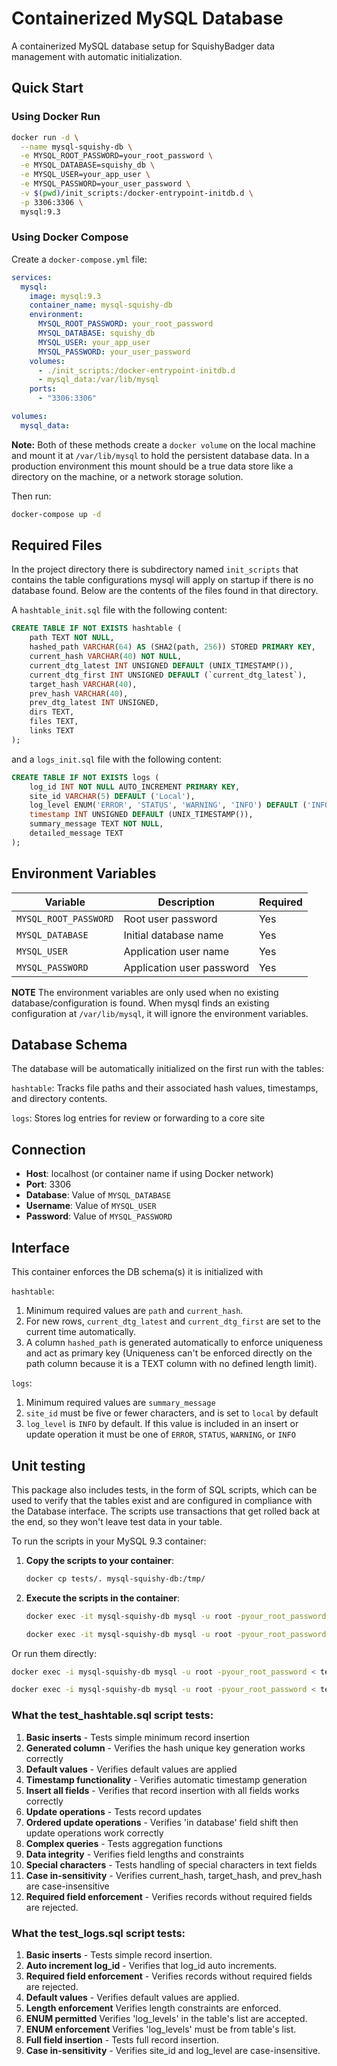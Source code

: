 # Containerized MySQL Database

A containerized MySQL database setup for SquishyBadger data management with automatic initialization.

## Quick Start

### Using Docker Run

```bash
docker run -d \
  --name mysql-squishy-db \
  -e MYSQL_ROOT_PASSWORD=your_root_password \
  -e MYSQL_DATABASE=squishy_db \
  -e MYSQL_USER=your_app_user \
  -e MYSQL_PASSWORD=your_user_password \
  -v $(pwd)/init_scripts:/docker-entrypoint-initdb.d \
  -p 3306:3306 \
  mysql:9.3
```

### Using Docker Compose

Create a `docker-compose.yml` file:

```yaml
services:
  mysql:
    image: mysql:9.3
    container_name: mysql-squishy-db
    environment:
      MYSQL_ROOT_PASSWORD: your_root_password
      MYSQL_DATABASE: squishy_db
      MYSQL_USER: your_app_user
      MYSQL_PASSWORD: your_user_password
    volumes:
      - ./init_scripts:/docker-entrypoint-initdb.d
      - mysql_data:/var/lib/mysql
    ports:
      - "3306:3306"

volumes:
  mysql_data:
```
**Note:** Both of these methods create a `docker volume` on the local machine and mount it at `/var/lib/mysql` 
to hold the persistent database data. In a production environment this mount should be a true data
store like a directory on the machine, or a network storage solution.

Then run:
```bash
docker-compose up -d
```

## Required Files
In the project directory there is subdirectory named `init_scripts` that contains the table
configurations mysql will apply on startup if there is no database found. Below are the contents
of the files found in that directory.

A `hashtable_init.sql` file with the following content:

```sql
CREATE TABLE IF NOT EXISTS hashtable (
    path TEXT NOT NULL,
    hashed_path VARCHAR(64) AS (SHA2(path, 256)) STORED PRIMARY KEY,
    current_hash VARCHAR(40) NOT NULL,
    current_dtg_latest INT UNSIGNED DEFAULT (UNIX_TIMESTAMP()),
    current_dtg_first INT UNSIGNED DEFAULT (`current_dtg_latest`),
    target_hash VARCHAR(40),
    prev_hash VARCHAR(40),
    prev_dtg_latest INT UNSIGNED,
    dirs TEXT,
    files TEXT,
    links TEXT
);
```
and a `logs_init.sql` file with the following content:

```sql
CREATE TABLE IF NOT EXISTS logs (
    log_id INT NOT NULL AUTO_INCREMENT PRIMARY KEY,
    site_id VARCHAR(5) DEFAULT ('Local'),
    log_level ENUM('ERROR', 'STATUS', 'WARNING', 'INFO') DEFAULT ('INFO'),
    timestamp INT UNSIGNED DEFAULT (UNIX_TIMESTAMP()),
    summary_message TEXT NOT NULL,
    detailed_message TEXT
);
```

## Environment Variables

| Variable | Description | Required |
|----------|-------------|----------|
| `MYSQL_ROOT_PASSWORD` | Root user password | Yes |
| `MYSQL_DATABASE` | Initial database name | Yes |
| `MYSQL_USER` | Application user name | Yes |
| `MYSQL_PASSWORD` | Application user password | Yes |

**NOTE** The environment variables are only used when no existing database/configuration
is found. When mysql finds an existing configuration at `/var/lib/mysql`, it will ignore 
the environment variables.

## Database Schema

The database will be automatically initialized on the first run with the tables:

`hashtable`: Tracks file paths and their associated hash values, timestamps, and directory contents.

`logs`: Stores log entries for review or forwarding to a core site

## Connection

- **Host**: localhost (or container name if using Docker network)
- **Port**: 3306
- **Database**: Value of `MYSQL_DATABASE`
- **Username**: Value of `MYSQL_USER`
- **Password**: Value of `MYSQL_PASSWORD`


## Interface
This container enforces the DB schema(s) it is initialized with

`hashtable`: 
1. Minimum required values are `path` and `current_hash`.
2. For new rows, `current_dtg_latest` and `current_dtg_first` are set to the current
time automatically.
3. A column `hashed_path` is generated automatically to enforce uniqueness and act as
primary key (Uniqueness can't be enforced directly on the path column because it is a TEXT column with no defined length limit).

`logs`:
1. Minimum required values are `summary_message`
2. `site_id` must be five or fewer characters, and is set to `local` by default
3. `log_level` is `INFO` by default. If this value is included in an insert or update 
operation it must be one of `ERROR`, `STATUS`, `WARNING`, or `INFO`


## Unit testing
This package also includes tests, in the form of SQL scripts, which can be used to verify that the 
tables exist and are configured in compliance with the Database interface. The scripts use 
transactions that get rolled back at the end, so they won't leave test data in your table.

To run the scripts in your MySQL 9.3 container:

1. **Copy the scripts to your container**:
      ```bash
      docker cp tests/. mysql-squishy-db:/tmp/
      ```
2. **Execute the scripts in the container**:
   ```bash
   docker exec -it mysql-squishy-db mysql -u root -pyour_root_password -e "source /tmp/test_hashtable.sql"
   ```
   ```bash
   docker exec -it mysql-squishy-db mysql -u root -pyour_root_password -e "source /tmp/test_logs.sql"
   ```

Or run them directly:
```bash
docker exec -i mysql-squishy-db mysql -u root -pyour_root_password < tests/test_hashtable.sql
```
```bash
docker exec -i mysql-squishy-db mysql -u root -pyour_root_password < tests/test_logs.sql
```

### **What the test_hashtable.sql script tests:**

1. **Basic inserts** - Tests simple minimum record insertion
2. **Generated column** - Verifies the hash unique key generation works correctly
3. **Default values** - Verifies default values are applied
4. **Timestamp functionality** - Verifies automatic timestamp generation
5. **Insert all fields** - Verifies that record insertion with all fields works correctly
6. **Update operations** - Tests record updates
7. **Ordered update operations** - Verifies 'in database' field shift then update operations work correctly
8. **Complex queries** - Tests aggregation functions
9. **Data integrity** - Verifies field lengths and constraints
10. **Special characters** - Tests handling of special characters in text fields
11. **Case in-sensitivity** - Verifies current_hash, target_hash, and prev_hash are case-insensitive
12. **Required field enforcement** - Verifies records without required fields are rejected.


### **What the test_logs.sql script tests:**

1. **Basic inserts** - Tests simple record insertion.
2. **Auto increment log_id** - Verifies that log_id auto increments.
3. **Required field enforcement** - Verifies records without required fields are rejected.
4. **Default values** - Verifies default values are applied.
5. **Length enforcement** Verifies length constraints are enforced.
6. **ENUM permitted** Verifies 'log_levels' in the table's list are accepted.
7. **ENUM enforcement** Verifies 'log_levels' must be from table's list.
8. **Full field insertion** - Tests full record insertion.
9. **Case in-sensitivity** - Verifies site_id and log_level are case-insensitive.

